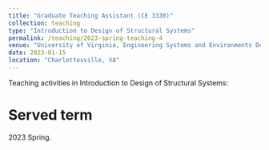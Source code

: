 ```yaml
---
title: "Graduate Teaching Assistant (CE 3330)"
collection: teaching
type: "Introduction to Design of Structural Systems"
permalink: /teaching/2023-spring-teaching-4
venue: "University of Virginia, Engineering Systems and Environments Department (ESE)"
date: 2023-01-15
location: "Charlottesville, VA"
---
```


Teaching activities in Introduction to Design of Structural Systems:

Served term
======
2023 Spring.
